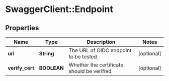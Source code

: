 # SwaggerClient::Endpoint

## Properties
Name | Type | Description | Notes
------------ | ------------- | ------------- | -------------
**url** | **String** | The URL of OIDC endpoint to be tested. | [optional] 
**verify_cert** | **BOOLEAN** | Whether the certificate should be verified | [optional] 


